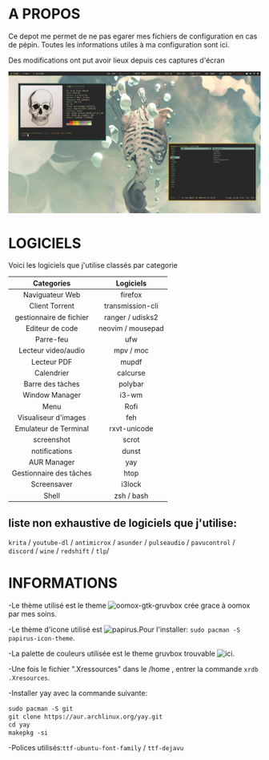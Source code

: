 # A PROPOS

Ce depot me permet de ne pas egarer mes fichiers de configuration en cas de pépin.
Toutes les informations utiles à ma configuration sont ici.

Des modifications ont put avoir lieux depuis ces captures d'écran

![Screenshot](/Screenshot/screenshot_1.png)

# LOGICIELS
Voici les logiciels que j'utilise classés par categorie

|Categories|Logiciels|
|:----:|:----:|
|Naviguateur Web|firefox|
|Client Torrent|transmission-cli|
|gestionnaire de fichier|ranger / udisks2|
|Editeur de code|neovim / mousepad|
|Parre-feu|ufw|
|Lecteur video/audio|mpv / moc|
|Lecteur PDF|mupdf|
|Calendrier|calcurse|
|Barre des tàches|polybar|
|Window Manager|i3-wm|
|Menu|Rofi|
|Visualiseur d'images|feh|ristretto|
|Emulateur de Terminal|rxvt-unicode|
|screenshot|scrot|
|notifications|dunst|
|AUR Manager|yay|
|Gestionnaire des tâches|htop|
|Screensaver|i3lock|
|Shell|zsh / bash|

## liste non exhaustive de logiciels que j'utilise:
`krita` / `youtube-dl` / `antimicrox` / `asunder` / `pulseaudio` / `pavucontrol` / `discord` / `wine` / `redshift` / `tlp`/

# INFORMATIONS

-Le thème utilisé est le theme ![oomox-gtk-gruvbox](https://github.com/leomarchand51/oomox-gtk-gruvbox) crée grace à oomox par mes soins.

-Le thème d'icone utilisé est ![papirus](https://github.com/PapirusDevelopmentTeam/papirus-icon-theme/).Pour l'installer:
`sudo pacman -S papirus-icon-theme`.

-La palette de couleurs utilisée est le theme gruvbox trouvable ![ici](https://github.com/morhetz/gruvbox-contrib).

-Une fois le fichier ".Xressources" dans le /home , entrer la commande `xrdb .Xresources`.

-Installer yay avec la commande suivante:

```
sudo pacman -S git
git clone https://aur.archlinux.org/yay.git
cd yay
makepkg -si
```
-Polices utilisés:`ttf-ubuntu-font-family` / `ttf-dejavu`
